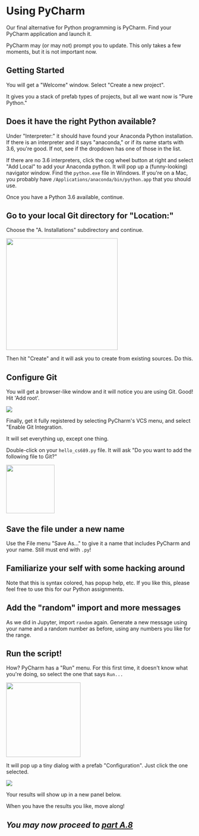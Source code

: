 # Using PyCharm

Our final alternative for Python programming is PyCharm.  Find your PyCharm application and launch it.

PyCharm may (or may not) prompt you to update.  This only takes a few moments, but it is not important now.

## Getting Started

You will get a "Welcome" window.  Select "Create a new project".

It gives you a stack of prefab types of projects, but all we want now is "Pure Python."

## Does it have the right Python available?

Under "Interpreter:" it should have found your Anaconda Python installation.  If there is an interpreter and it says "anaconda," or if its name starts with 3.6, you're good.  If not, see if the dropdown has one of those in the list.

If there are no 3.6 interpreters, click the cog wheel button at right and select "Add Local" to add your Anaconda python.  It will pop up a (funny-looking) navigator window.  Find the `python.exe` file in Windows.  If you're on a Mac, you probably have `/Applications/anaconda/bin/python.app` that you should use.

Once you have a Python 3.6 available, continue.

## Go to your local Git directory for "Location:"

Choose the "A. Installations" subdirectory and continue.

<img src="pix/set up new project.png" height=300 />

Then hit "Create" and it will ask you to create from existing sources.  Do this.

## Configure Git

You will get a browser-like window and it will notice you are using Git.  Good!  Hit 'Add root'.

<img src="pix/add vcs root.png" />

Finally, get it fully registered by selecting PyCharm's VCS menu, and select "Enable Git Integration.

It will set everything up, except one thing.

Double-click on your `hello_cs689.py` file.  It will ask "Do you want to add the following file to Git?"

<img src="pix/do not add to git and do not ask again.png" height=130 />

## Save the file under a new name

Use the File menu "Save As..." to give it a name that includes PyCharm and your name.  Still must end with `.py`!

## Familiarize your self with some hacking around

Note that this is syntax colored, has popup help, etc.  If you like this, please feel free to use this for our Python assignments.

## Add the "random" import and more messages

As we did in Jupyter, import `random` again.  Generate a new message using your name and a random number as before, using any numbers you like for the range.

## Run the script!

How?  PyCharm has a "Run" menu.  For this first time, it doesn't know what you're doing, so select the one that says `Run...`

<img src="pix/Run dialog.png" height=200 /> 

It will pop up a tiny dialog with a prefab "Configuration".  Just click the one selected.

<img src="pix/Run config dialog.png" />

Your results will show up in a new panel below.

When you have the results you like, move along!



## *You may now proceed to <a href="Assign2PartA.8.md"> part A.8</a>*
